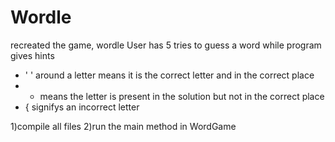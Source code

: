 # Wordle
recreated the game, wordle
User has 5 tries to guess a word while program gives hints 
- ' ' around a letter means it is the correct letter and in the correct place
- * means the letter is present in the solution but not in the correct place
- { signifys an incorrect letter

1)compile all files
2)run the main method in WordGame
